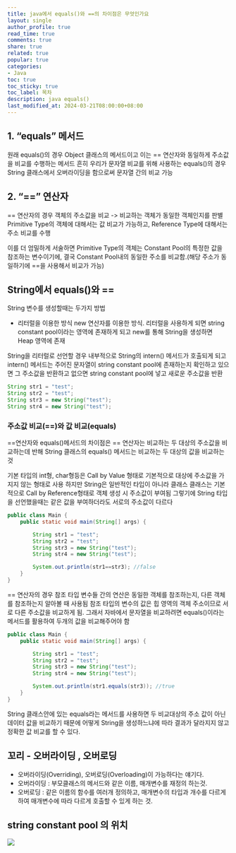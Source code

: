```yaml
---
title: java에서 equals()와 ==의 차이점은 무엇인가요
layout: single
author_profile: true
read_time: true
comments: true
share: true
related: true
popular: true
categories:
- Java
toc: true
toc_sticky: true
toc_label: 목차
description: java equals()
last_modified_at: 2024-03-21T08:00:00+08:00
---
```


## **1. “equals” 메서드**

원래 equals()의 경우 Object 클래스의 메서드이고 이는 == 연산자와 동일하게 주소값을 비교를 수행하는 메서드 흔히 우리가 문자열 비교를 위해 사용하는 equals()의 경우 String 클래스에서 오버라이딩을 함으로써 문자열 간의 비교 가능

## **2. “==” 연산자**

== 연산자의 경우 객체의 주소값을 비교 -> 비교하는 객체가 동일한 객체인지를 판별 Primitive Type의 객체에 대해서는 값 비교가 가능하고, Reference Type에 대해서는 주소 비교를 수행

이를 더 엄밀하게 서술하면 Primitive Type의 객체는 Constant Pool의 특정한 값을 참조하는 변수이기에, 결국 Constant Pool내의 동일한 주소를 비교함.(해당 주소가 동일하기에 ==을 사용해서 비교가 가능)

## String에서 equals()와 ==

String 변수를 생성할때는 두가지 방법

- 리터럴을 이용한 방식 new 연산자를 이용한 방식. 리터럴을 사용하게 되면 string constant pool이라는 영역에 존재하게 되고 new를 통해 String을 생성하면 Heap 영역에 존재

String을 리터럴로 선언할 경우 내부적으로 String의 intern() 메서드가 호출되게 되고 intern() 메서드는 주어진 문자열이 string constant pool에 존재하는지 확인하고 있으면 그 주소값을 반환하고 없으면 string constant pool에 넣고 새로운 주소값을 반환

```java
String str1 = "test";
String str2 = "test";
String str3 = new String("test");
String str4 = new String("test");

```

### 주소값 비교(==)와 값 비교(equals)

==연산자와 equals()메서드의 차이점은 == 연산자는 비교하는 두 대상의 주소값을 비교하는데 반해 String 클래스의 equals() 메서드는 비교하는 두 대상의 값을 비교하는 것

기본 타입의 int형, char형등은 Call by Value 형태로 기본적으로 대상에 주소값을 가지지 않는 형태로 사용 하지만 String은 일반적인 타입이 아니라 클래스 클래스는 기본적으로 Call by Reference형태로 객체 생성 시 주소값이 부여됨 그렇기에 String 타입을 선언했을때는 같은 값을 부여하더라도 서로의 주소값이 다르다

```java
public class Main {
    public static void main(String[] args) {

    	String str1 = "test";
		String str2 = "test";
		String str3 = new String("test");
		String str4 = new String("test");

		System.out.println(str1==str3); //false
    }
}

```

== 연산자의 경우 참조 타입 변수들 간의 연산은 동일한 객체를 참조하는지, 다른 객체를 참조하는지 알아볼 때 사용됨 참조 타입의 변수의 값은 힙 영역의 객체 주소이므로 서로 다른 주소값을 비교하게 됨. 그래서 자바에서 문자열을 비교하려면 equals()이라는 메서드를 활용하여 두개의 값을 비교해주어야 함

```java
public class Main {
    public static void main(String[] args) {

    	String str1 = "test";
		String str2 = "test";
		String str3 = new String("test");
		String str4 = new String("test");

        System.out.println(str1.equals(str3)); //true
    }
}

```

String 클래스안에 있는 equals라는 메서드를 사용하면 두 비교대상의 주소 값이 아닌 데이터 값을 비교하기 때문에 어떻게 String을 생성하느냐에 따라 결과가 달라지지 않고 정확한 값 비교를 할 수 있다.

## 꼬리 - 오버라이딩 , 오버로딩

- 오버라이딩(Overriding), 오버로딩(Overloading)이 가능하다는 얘기다.
- 오버라이딩 : 부모클래스의 메서드와 같은 이름, 매개변수를 재정의 하는것.
- 오버로딩 : 같은 이름의 함수를 여러개 정의하고, 매개변수의 타입과 개수를 다르게 하여 매개변수에 따라 다르게 호출할 수 있게 하는 것.

## string constant pool 의 위치
![](https://i.imgur.com/yxEuUXe.png)
